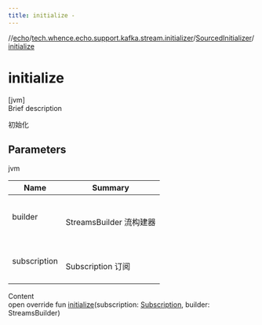 ```yaml
---
title: initialize -
---
```

//[echo](../../index.md)/[tech.whence.echo.support.kafka.stream.initializer](../index.md)/[SourcedInitializer](index.md)/[initialize](initialize.md)



# initialize  
[jvm]  
Brief description  


初始化



## Parameters  
  
jvm  
  
|  Name|  Summary| 
|---|---|
| builder| <br><br>StreamsBuilder 流构建器<br><br>
| subscription| <br><br>Subscription 订阅<br><br>
  
  
Content  
open override fun [initialize](initialize.md)(subscription: [Subscription](../../tech.whence.echo.job.stream.subscription/-subscription/index.md), builder: StreamsBuilder)  



